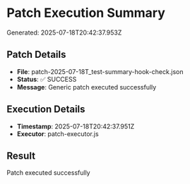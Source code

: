 # Patch Execution Summary
Generated: 2025-07-18T20:42:37.953Z

## Patch Details
- **File**: patch-2025-07-18T_test-summary-hook-check.json
- **Status**: ✅ SUCCESS
- **Message**: Generic patch executed successfully

## Execution Details
- **Timestamp**: 2025-07-18T20:42:37.951Z
- **Executor**: patch-executor.js

## Result
Patch executed successfully
